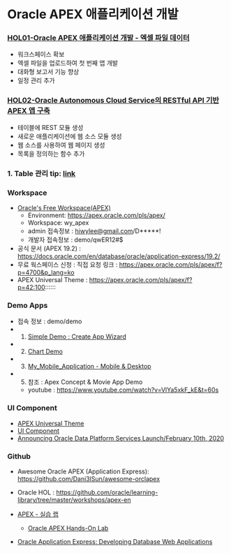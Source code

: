 # Oracle APEX 애플리케이션 개발

### [HOL01-Oracle APEX 애플리케이션 개발 - 엑셀 파일 데이터](https://github.com/hiwylee/apex/tree/master/APEX_HOL/HOL01)
* 워크스페이스 확보
* 엑셀 파일을 업로드하여 첫 번째 앱 개발
* 대화형 보고서 기능 향상
* 일정 관리 추가

### [HOL02-Oracle Autonomous Cloud Service의 RESTful API 기반 APEX 앱 구축](https://github.com/hiwylee/apex/tree/master/APEX_HOL/HOL2)
* 테이블에 REST 모듈 생성
* 새로운 애플리케이션에 웹 소스 모듈 생성
* 웹 소스를 사용하여 웹 페이지 생성
* 목록을 정의하는 함수 추가

### 1. Table 관리 tip: [link](https://github.com/odpkorea2020/APEX_tutorial/blob/master/table_manage_tip.md)

### Workspace 
* [Oracle's Free Workspace(APEX)](https://apex.oracle.com/pls/apex/)
  * Environment:	https://apex.oracle.com/pls/apex/
  * Workspace:	wy_apex
  * admin 접속정보 :	hiwylee@gmail.com/D*****!
  * 개발자  접속정보 : demo/qwER12#$
* 공식 문서 (APEX 19.2) : https://docs.oracle.com/en/database/oracle/application-express/19.2/
* 무료 웍스페이스 신청 : 직접 요청 링크 : https://apex.oracle.com/pls/apex/f?p=4700&p_lang=ko  
* APEX Universal Theme : https://apex.oracle.com/pls/apex/f?p=42:100::::::
### Demo Apps
  * 접속 정보 : demo/demo  
  * 1. [Simple Demo : Create App Wizard](https://qsbizk930fjk4g6-apex.adb.ap-seoul-1.oraclecloudapps.com/ords/f?p=101)
  * 2. [Chart Demo](https://qsbizk930fjk4g6-apex.adb.ap-seoul-1.oraclecloudapps.com/ords/f?p=103)
  * 3. [My_Mobile_Application - Mobile & Desktop](https://qsbizk930fjk4g6-apex.adb.ap-seoul-1.oraclecloudapps.com/ords/f?p=102) 
  * 5. 참조 : Apex Concept & Movie App Demo
    * youtube : https://www.youtube.com/watch?v=VlYa5xkF_kE&t=60s
   
### UI Component
* [APEX Universal Theme](https://apex.oracle.com/pls/apex/f?p=42:100:::::)
* [UI Component](https://apex.oracle.com/pls/apex/f?p=42:100::::::)
* [Announcing Oracle Data Platform Services Launch/February 10th, 2020  ](https://otube.oracle.com/media/OSPA+Webcast+Series+-+Announcing+Oracle+Data+Platform+Services+Launch/0_pet67hpf)

### Github
* Awesome Oracle APEX (Application Express): https://github.com/Dani3lSun/awesome-orclapex
* Oracle HOL : https://github.com/oracle/learning-library/tree/master/workshops/apex-en
* [APEX - 실습 랩](https://apex.oracle.com/ko/learn/tutorials/)
  * [Oracle APEX Hands-On Lab](https://oracle.github.io/learning-library/developer-library/apex/)

* [Oracle Application Express: Developing Database Web Applications](https://oracle.github.io/learning-library/workshops/apex-en/?page=README.md)
